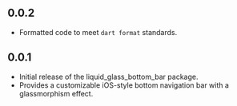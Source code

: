 ## 0.0.2

* Formatted code to meet `dart format` standards.

## 0.0.1

* Initial release of the liquid_glass_bottom_bar package.
* Provides a customizable iOS-style bottom navigation bar with a glassmorphism effect.
